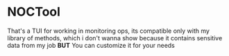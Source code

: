 # NOCTool
That's a TUI for working in monitoring ops, its compatible only with my library of methods, which i don't wanna show because it contains sensitive data from my job
**BUT**
You can customize it for your needs
